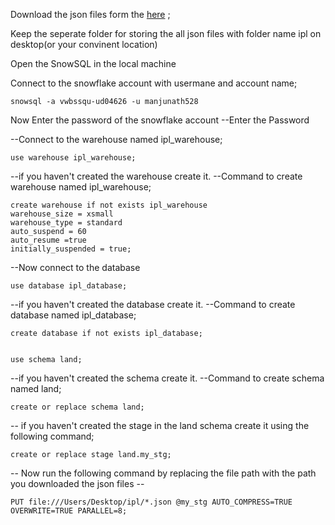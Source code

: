 Download the json files form the [here](https://cricsheet.org/downloads/ipl_male_json.zip) ;

Keep the seperate folder for storing the all json files with folder name ipl on desktop(or your convinent location)

Open the SnowSQL in the local machine 

Connect to the snowflake account with usermane and account name;


    snowsql -a vwbssqu-ud04626 -u manjunath528

Now Enter the password of the snowflake account
--Enter the Password

--Connect to the warehouse named ipl_warehouse;

    use warehouse ipl_warehouse;

--if you haven't created the warehouse create it.
--Command to create warehouse named ipl_warehouse;

    create warehouse if not exists ipl_warehouse
    warehouse_size = xsmall
    warehouse_type = standard
    auto_suspend = 60
    auto_resume =true
    initially_suspended = true;


--Now connect to the database

    use database ipl_database;

--if you haven't created the database create it.
--Command to create database named ipl_database;

    create database if not exists ipl_database;


    use schema land;

--if you haven't created the schema create it.
--Command to create schema named land;

    create or replace schema land;

-- if you haven't created the stage in the land schema create it using the following command;

    create or replace stage land.my_stg;

-- Now run the following command by replacing the file path with the path you downloaded the json files --

    PUT file:///Users/Desktop/ipl/*.json @my_stg AUTO_COMPRESS=TRUE OVERWRITE=TRUE PARALLEL=8;

